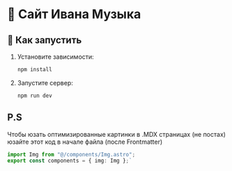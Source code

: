 # 📝 Сайт Ивана Музыка

## 🚀 Как запустить

1. Установите зависимости:

   ```bash
   npm install
   ```

2. Запустите сервер:

   ```bash
   npm run dev
   ```

## P.S

Чтобы юзать оптимизированные картинки в .MDX страницах (не постах) юзайте этот код в начале файла (после Frontmatter)

```ts
import Img from "@/components/Img.astro";
export const components = { img: Img };`
```
